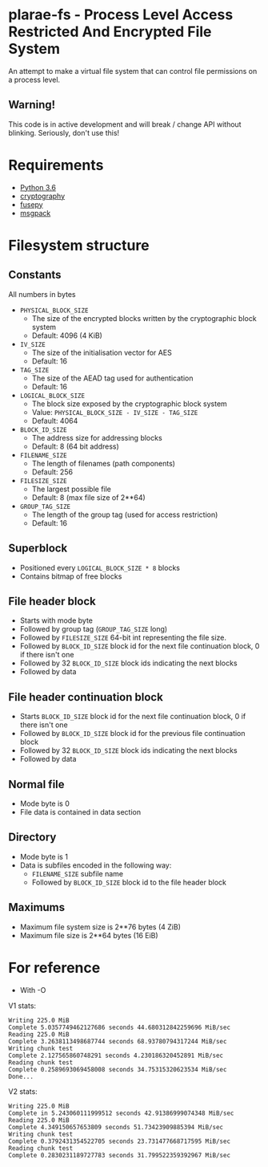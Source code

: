 plarae-fs - Process Level Access Restricted And Encrypted File System
=====================================================================

An attempt to make a virtual file system that can control file permissions on a process level.

Warning!
--------

This code is in active development and will break / change API without blinking. Seriously, don't use this!

Requirements
============

 - [Python 3.6](https://www.python.org/)
 - [cryptography](https://pypi.python.org/pypi/cryptography/1.7.1)
 - [fusepy](https://pypi.python.org/pypi/fusepy/2.0.4)
 - [msgpack](https://pypi.python.org/pypi/msgpack-python)


Filesystem structure
====================

Constants
---------

All numbers in bytes

 - `PHYSICAL_BLOCK_SIZE`
     - The size of the encrypted blocks written by the cryptographic block system
     - Default: 4096 (4 KiB)
 - `IV_SIZE`
     - The size of the initialisation vector for AES
     - Default: 16
 - `TAG_SIZE`
     - The size of the AEAD tag used for authentication
     - Default: 16
 - `LOGICAL_BLOCK_SIZE`
     - The block size exposed by the cryptographic block system
     - Value: `PHYSICAL_BLOCK_SIZE - IV_SIZE - TAG_SIZE`
     - Default: 4064
 - `BLOCK_ID_SIZE`
     - The address size for addressing blocks
     - Default: 8 (64 bit address)
 - `FILENAME_SIZE`
     - The length of filenames (path components)
     - Default: 256
 - `FILESIZE_SIZE`
     - The largest possible file
     - Default: 8 (max file size of 2**64)
 - `GROUP_TAG_SIZE`
     - The length of the group tag (used for access restriction)
     - Default: 16

Superblock
----------

 - Positioned every `LOGICAL_BLOCK_SIZE * 8` blocks
 - Contains bitmap of free blocks

File header block
-----------------

 - Starts with mode byte
 - Followed by group tag (`GROUP_TAG_SIZE` long)
 - Followed by `FILESIZE_SIZE` 64-bit int representing the file size.
 - Followed by `BLOCK_ID_SIZE` block id for the next file continuation block, 0 if there isn't one
 - Followed by 32 `BLOCK_ID_SIZE` block ids indicating the next blocks
 - Followed by data

File header continuation block
------------------------------

 - Starts `BLOCK_ID_SIZE` block id for the next file continuation block, 0 if there isn't one
 - Followed by `BLOCK_ID_SIZE` block id for the previous file continuation block
 - Followed by 32 `BLOCK_ID_SIZE` block ids indicating the next blocks
 - Followed by data

Normal file
-----------

 - Mode byte is 0
 - File data is contained in data section

Directory
---------

 - Mode byte is 1
 - Data is subfiles encoded in the following way:
     - `FILENAME_SIZE` subfile name
     - Followed by `BLOCK_ID_SIZE` block id to the file header block

Maximums
--------

 - Maximum file system size is 2**76 bytes (4 ZiB)
 - Maximum file size is 2**64 bytes (16 EiB)


For reference
=============

 - With -O

V1 stats:

```
Writing 225.0 MiB
Complete 5.0357749462127686 seconds 44.680312842259696 MiB/sec
Reading 225.0 MiB
Complete 3.2638113498687744 seconds 68.93780794317244 MiB/sec
Writing chunk test
Complete 2.127565860748291 seconds 4.230186320452891 MiB/sec
Reading chunk test
Complete 0.2589693069458008 seconds 34.75315320623534 MiB/sec
Done...
```

V2 stats:
```
Writing 225.0 MiB
Complete in 5.243060111999512 seconds 42.91386999074348 MiB/sec
Reading 225.0 MiB
Complete 4.349150657653809 seconds 51.73423909885394 MiB/sec
Writing chunk test
Complete 0.3792431354522705 seconds 23.731477668717595 MiB/sec
Reading chunk test
Complete 0.2830231189727783 seconds 31.799522359392967 MiB/sec
```
